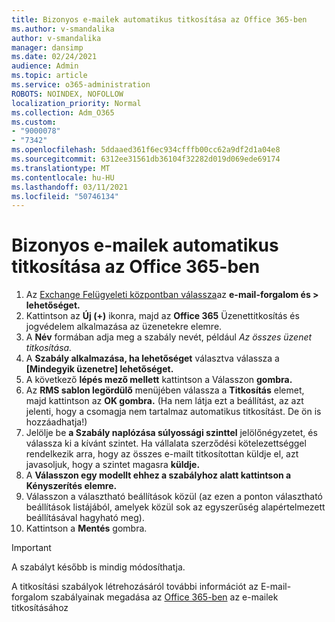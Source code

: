 ```yaml
---
title: Bizonyos e-mailek automatikus titkosítása az Office 365-ben
ms.author: v-smandalika
author: v-smandalika
manager: dansimp
ms.date: 02/24/2021
audience: Admin
ms.topic: article
ms.service: o365-administration
ROBOTS: NOINDEX, NOFOLLOW
localization_priority: Normal
ms.collection: Adm_O365
ms.custom:
- "9000078"
- "7342"
ms.openlocfilehash: 5ddaaed361f6ec934cfffb00cc62a9df2d1a04e8
ms.sourcegitcommit: 6312ee31561db36104f32282d019d069ede69174
ms.translationtype: MT
ms.contentlocale: hu-HU
ms.lasthandoff: 03/11/2021
ms.locfileid: "50746134"
---
```

# <a name="automatically-encrypt-certain-email-messages-from-office-365"></a>Bizonyos e-mailek automatikus titkosítása az Office 365-ben

1. Az [Exchange Felügyeleti központban válassza](https://outlook.office365.com/ecp/)az **e-mail-forgalom és > lehetőséget.** 
2. Kattintson az **Új (+)** ikonra, majd az **Office 365** Üzenettitkosítás és jogvédelem alkalmazása az üzenetekre elemre.
3. A **Név** formában adja meg a szabály nevét, például *Az összes üzenet titkosítása.*
4. A **Szabály alkalmazása, ha lehetőséget** választva válassza a **[Mindegyik üzenetre] lehetőséget.** 
5. A következő **lépés mező mellett** kattintson a Válasszon **gombra.** 
6. Az **RMS sablon legördülő** menüjében válassza a **Titkosítás** elemet, majd kattintson az **OK gombra.** (Ha nem látja ezt a beállítást, az azt jelenti, hogy a csomagja nem tartalmaz automatikus titkosítást. De ön is hozzáadhatja!)
7. Jelölje be **a Szabály naplózása súlyossági szinttel** jelölőnégyzetet, és válassza ki a kívánt szintet. Ha vállalata szerződési kötelezettséggel rendelkezik arra, hogy az összes e-mailt titkosítottan küldje el, azt javasoljuk, hogy a szintet magasra **küldje.**
8. A **Válasszon egy modellt ehhez a szabályhoz alatt kattintson a** **Kényszerítés elemre.** 
9. Válasszon a választható beállítások közül (az ezen a ponton választható beállítások listájából, amelyek közül sok az egyszerűség alapértelmezett beállításával hagyható meg).
10. Kattintson a **Mentés** gombra.

> [!IMPORTANT]
> A szabályt később is mindig módosíthatja.

A titkosítási szabályok létrehozásáról további információt az E-mail-forgalom szabályainak megadása az [Office 365-ben](https://docs.microsoft.com/microsoft-365/compliance/define-mail-flow-rules-to-encrypt-email) az e-mailek titkosításához

